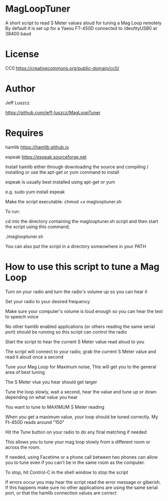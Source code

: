 # MagLoopTuner
A short script to read S Meter values aloud for tuning a Mag Loop remotely
By default it is set up for a Yaesu FT-450D connected to /dev/ttyUSB0 at 38400 baud

# License
CC0 https://creativecommons.org/public-domain/cc0/

# Author

Jeff Luszcz

https://github.com/jeff-luszcz/MagLoopTuner


# Requires

hamlib https://hamlib.github.io

espeak https://espeak.sourceforge.net


Install hamlib either through downloading the source and compiling / installing or use the apt-get or yum command to install

espeak is usually best installed using apt-get or yum  

e.g.
sudo yum install espeak

Make the script executable:
chmod +x maglooptuner.sh

To run:

cd into the directory containing the maglooptuner.sh script and then start the script using this command;

./maglooptuner.sh


You can also put the script in a directory someowhere in your PATH

# How to use this script to tune a Mag Loop
Turn on your radio and turn the radio's volume up so you can hear it

Set your radio to your desired frequency

Make sure your computer's volume is loud enough so you can hear the text to speech voice

No other hamlib enabled applications (or others reading the same serial port) should be running so this script can control the radio

Start the script to hear the current S Meter value read aloud to you

The script will connect to your radio, grab the current S Meter value and read it aloud once a second

Tune your Mag Loop for Maximum noise, This will get you to the general area of best tuning

The S Meter vlue you hear should get larger

Tune the loop slowly, wait a second, hear the value and tune up or down depending on what value you hear

You want to tune to MAXIMUM S Meter reading

When you get a maximum value, your loop should be tuned correctly. My Ft-450D reads around "150"

Hit the Tune button on your radio to do any final matching if needed

This allows you to tune your mag loop slowly from a different room or across the room.

If needed, using Facetime or a phone call between two phones can allow you to tune even if you can't be in the same room as the computer.

To stop, hit Control-C in the shell window to stop the script

If errors occur you may hear the script read the error message or giberish. If this happens make sure no other applications are using the same serial port, or that the hamlib connection values are correct







